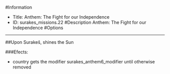 #Information
 - Title: Anthem: The Fight for our Independence
 - ID: surakes_missions.22
#Description
Anthem: The Fight for our Independence
#Options

___
##Upon Surakeš, shines the Sun

###Efects:<ul><li>country gets the modifier surakes_anthem6_modifier until otherwise removed</li></ul>
